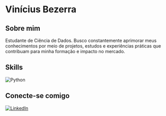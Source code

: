 # Vinícius Bezerra
## Sobre mim
Estudante de Ciência de Dados. Busco constantemente aprimorar meus conhecimentos por meio de projetos, estudos e experiências práticas que contribuam para minha formação e impacto no mercado.

## Skills
![Python](https://img.shields.io/badge/python-000?style=for-the-badge&logo=python&logoColor=30A3DC)


## Conecte-se comigo

[![LinkedIn](https://img.shields.io/badge/LinkedIn-0077B5?style=for-the-badge&logo=linkedin&logoColor=white)](https://www.linkedin.com/in/vin%C3%ADcius-bezerra-0126a32a8/)
